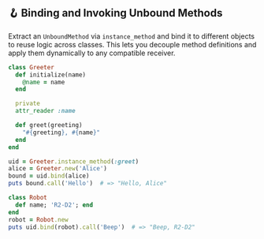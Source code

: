 ## 🪝 Binding and Invoking Unbound Methods
Extract an `UnboundMethod` via `instance_method` and bind it to different objects to reuse logic across classes. This lets you decouple method definitions and apply them dynamically to any compatible receiver.

```ruby
class Greeter
  def initialize(name)
    @name = name
  end

  private
  attr_reader :name

  def greet(greeting)
    "#{greeting}, #{name}"
  end
end

uid = Greeter.instance_method(:greet)
alice = Greeter.new('Alice')
bound = uid.bind(alice)
puts bound.call('Hello')  # => "Hello, Alice"
```

```ruby
class Robot
  def name; 'R2-D2'; end
end
robot = Robot.new
puts uid.bind(robot).call('Beep')  # => "Beep, R2-D2"
```